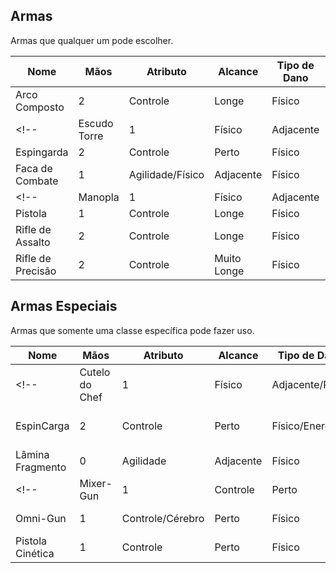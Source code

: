 ## Armas

Armas que qualquer um pode escolher.

| Nome              | Mãos | Atributo         | Alcance     | Tipo de Dano | Propriedades |
| ----------------- | ---- | ---------------- | ----------- | ------------ | ------------ |
| Arco Composto     | 2    | Controle         | Longe       | Físico       |              |
<!-- | Escudo Torre     | 1    | Físico           | Adjacente       | Físico         | Defender, Impacto                      | -->
| Espingarda        | 2    | Controle         | Perto       | Físico       | Recarregar   |
| Faca de Combate   | 1    | Agilidade/Físico | Adjacente   | Físico       | Rápida       |
<!-- | Manopla          | 1    | Físico           | Adjacente       | Físico         | Impacto, Prender (Exclusivos), Seguro. | -->
| Pistola           | 1    | Controle         | Longe       | Físico       | Recarregar   |
| Rifle de Assalto  | 2    | Controle         | Longe       | Físico       | Recarregar   |
| Rifle de Precisão | 2    | Controle         | Muito Longe | Físico       | Recarregar   |

<!-- Future Ideas

Sub-metralhadora
Espingarda cano curto
HMG -->

## Armas Especiais

Armas que somente uma classe específica pode fazer uso.

| Nome             | Mãos | Atributo         | Alcance         | Tipo de Dano   | Propriedades                           |
| ---------------- | ---- | ---------------- | --------------- | -------------- | -------------------------------------- |
<!-- | Cutelo do Chef   | 1    | Físico           | Adjacente/Perto | Físico         | Especial, Recarregar                   | -->
| EspinCarga       | 2    | Controle         | Perto           | Físico/Energia | Carregar (Energia), Recarregar         |
| Lâmina Fragmento | 0    | Agilidade        | Adjacente       | Físico         | Rápida, Seguro                         |
<!-- | Mixer-Gun        | 1    | Controle         | Perto           | Variado        | Especial, Recarregar                   | -->
| Omni-Gun         | 1    | Controle/Cérebro | Perto           | Físico         | Especial, Recarregar                   |
| Pistola Cinética | 1    | Controle         | Perto           | Físico         | Especial, Recarregar                   |
